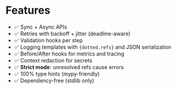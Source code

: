 # Features

- ✅ Sync + Async APIs
- ✅ Retries with backoff + jitter (deadline-aware)
- ✅ Validation hooks per step
- ✅ Logging templates with `{dotted.refs}` and JSON serialization
- ✅ Before/After hooks for metrics and tracing
- ✅ Context redaction for secrets
- ✅ **Strict mode**: unresolved refs cause errors
- ✅ 100% type hints (mypy-friendly)
- ✅ Dependency-free (stdlib only)
